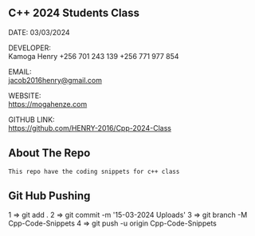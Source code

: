 
## C++ 2024 Students Class 

DATE: 03/03/2024

DEVELOPER:		
        Kamoga Henry
        +256 701 243 139
        +256 771 977 854

EMAIL:			
    jacob2016henry@gmail.com
 
WEBSITE:			
        https://mogahenze.com

GITHUB LINK:    
            https://github.com/HENRY-2016/Cpp-2024-Class


## About The Repo
    This repo have the coding snippets for c++ class               

## Git Hub Pushing
1 => git add .
2 => git commit -m '15-03-2024  Uploads'
3 => git branch -M Cpp-Code-Snippets
4 => git push -u origin Cpp-Code-Snippets